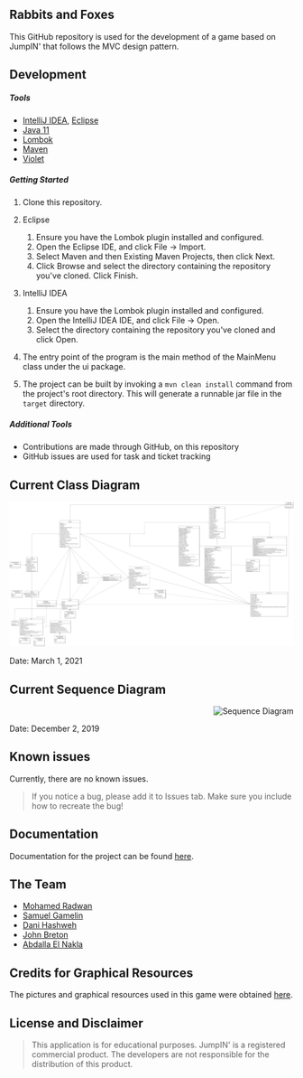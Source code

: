 ## Rabbits and Foxes

This GitHub repository is used for the development of a game based on JumpIN' that follows the MVC design pattern.

## Development

##### Tools

- [IntelliJ IDEA](https://www.jetbrains.com/idea/download),
  [Eclipse](https://www.eclipse.org/downloads/packages/release)
- [Java 11](https://adoptopenjdk.net/releases.html?variant=openjdk11&jvmVariant=hotspot)
- [Lombok](https://projectlombok.org)
- [Maven](https://maven.apache.org/download.cgi)
- [Violet](https://www.horstmann.com/violet/)

##### Getting Started

1. Clone this repository.

2. Eclipse
    1. Ensure you have the Lombok plugin installed and configured.
    2. Open the Eclipse IDE, and click File -> Import.
    3. Select Maven and then Existing Maven Projects, then click Next.
    4. Click Browse and select the directory containing the repository you've cloned. Click Finish.

3. IntelliJ IDEA
    1. Ensure you have the Lombok plugin installed and configured.
    2. Open the IntelliJ IDEA IDE, and click File -> Open.
    3. Select the directory containing the repository you've cloned and click Open.

4. The entry point of the program is the main method of the MainMenu class under the ui package.
5. The project can be built by invoking a `mvn clean install` command from the project's root directory. This will
   generate a runnable jar file in the `target` directory.

##### Additional Tools

- Contributions are made through GitHub, on this repository
- GitHub issues are used for task and ticket tracking

## Current Class Diagram

<p style="text-align:right">
<img src="documentation/uml/classDiagram.png" alt="Class Diagram">
</p>
Date: March 1, 2021

## Current Sequence Diagram

<p style="text-align:right">
<img src="documentation/uml/sequenceDiagram.png" alt="Sequence Diagram">
</p>
Date: December 2, 2019

## Known issues

Currently, there are no known issues.

> If you notice a bug, please add it to Issues tab. Make sure you include how to recreate the bug!

## Documentation

Documentation for the project can be
found [here](documentation/Rabbits%20and%20Foxes%20Documentation%20-%20User%20Manual%20and%20Design%20Decisions.pdf).

## The Team

- [Mohamed Radwan](https://github.com/MohamedRadwan)
- [Samuel Gamelin](https://github.com/samuel-gamelin)
- [Dani Hashweh](https://github.com/danihashweh)
- [John Breton](https://github.com/john-breton)
- [Abdalla El Nakla](https://github.com/Abdoltim)

## Credits for Graphical Resources

The pictures and graphical resources used in this game were
obtained [here](https://www.smartgames.eu/uk/one-player-games/jumpin).

## License and Disclaimer

> This application is for educational purposes. JumpIN' is a registered commercial product. The developers are not responsible for the distribution of this product.
